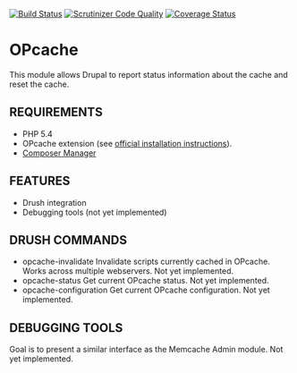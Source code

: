 [![Build Status](https://travis-ci.org/VeggieMeat/opcache.svg?branch=7.x-1.x)](https://travis-ci.org/VeggieMeat/opcache)
[![Scrutinizer Code Quality](https://scrutinizer-ci.com/g/VeggieMeat/opcache/badges/quality-score.png?b=7.x-1.x)](https://scrutinizer-ci.com/g/VeggieMeat/opcache/?branch=7.x-1.x)
[![Coverage Status](https://coveralls.io/repos/VeggieMeat/opcache/badge.svg?branch=multi-backend-and-refactoring)](https://coveralls.io/r/VeggieMeat/opcache?branch=multi-backend-and-refactoring)

OPcache
=======

This module allows Drupal to report status information about the cache and reset the cache.

REQUIREMENTS
------------

- PHP 5.4
- OPcache extension (see [official installation instructions](http://php.net/manual/en/opcache.installation.php)).
- [Composer Manager](https://www.drupal.org/project/composer_manager)

FEATURES
--------

- Drush integration
- Debugging tools (not yet implemented)

DRUSH COMMANDS
--------------

- opcache-invalidate
  Invalidate scripts currently cached in OPcache. Works across multiple webservers.
  Not yet implemented.
- opcache-status
  Get current OPcache status.
  Not yet implemented.
- opcache-configuration
  Get current OPcache configuration.
  Not yet implemented.

DEBUGGING TOOLS
---------------

Goal is to present a similar interface as the Memcache Admin module.
Not yet implemented.

